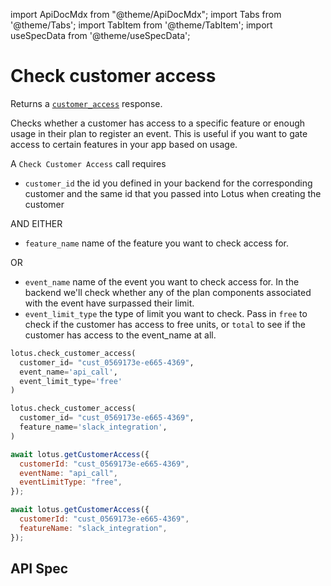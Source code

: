import ApiDocMdx from "@theme/ApiDocMdx";
import Tabs from '@theme/Tabs';
import TabItem from '@theme/TabItem';
import useSpecData from '@theme/useSpecData';

# Check customer access

Returns a [`customer_access`](./customer-object#customer-access-response) response.

Checks whether a customer has access to a specific feature or enough usage in their plan to register an event. This is useful if you want to gate access to certain features in your app based on usage.

A `Check Customer Access` call requires

- `customer_id` the id you defined in your backend for the corresponding customer and the same id that you passed into Lotus when creating the customer

AND EITHER

- `feature_name` name of the feature you want to check access for.

OR

- `event_name` name of the event you want to check access for. In the backend we'll check whether any of the plan components associated with the event have surpassed their limit.
- `event_limit_type` the type of limit you want to check. Pass in `free` to check if the customer has access to free units, or `total` to see if the customer has access to the event_name at all.

<Tabs>
<TabItem value="py" label="Python">

```python
lotus.check_customer_access(
  customer_id= "cust_0569173e-e665-4369",
  event_name='api_call',
  event_limit_type='free'
)

lotus.check_customer_access(
  customer_id= "cust_0569173e-e665-4369",
  feature_name='slack_integration',
)
```

</TabItem>
<TabItem value="ts" label="Typescript">

```jsx
await lotus.getCustomerAccess({
  customerId: "cust_0569173e-e665-4369",
  eventName: "api_call",
  eventLimitType: "free",
});

await lotus.getCustomerAccess({
  customerId: "cust_0569173e-e665-4369",
  featureName: "slack_integration",
});
```

</TabItem>
</Tabs>

## API Spec

<ApiDocMdx id="customer_access" />
